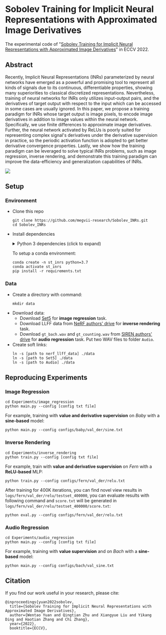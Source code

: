 # Sobolev Training for Implicit Neural Representations with Approximated Image Derivatives
The experimental code of "[Sobolev Training for Implicit Neural Representations with Approximated Image Derivatives](https://arxiv.org/abs/xxxx.xxxxx)" in ECCV 2022.

## Abstract
Recently, Implicit Neural Representations (INRs) parameterized by neural networks have emerged as a powerful and promising tool to represent all kinds of signals due to its continuous, differentiable properties, showing many superiorities to classical discretized representations. Nevertheless, training of neural networks for INRs only utilizes input-output pairs, and the derivatives of target output with respect to the input which can be accessed in some cases are usually ignored. In this paper, we propose a training paradigm for INRs whose target output is image pixels, to encode image derivatives in addition to image values within the neural network.
Specifically, we use finite differences to approximate image derivatives.
Further, the neural network activated by ReLUs is poorly suited for representing complex signal's derivatives under the derivative supervision in practice, so 
the periodic activation function is adopted to get better derivative convergence properties. 
Lastly, we show how the training paradigm can be leveraged to solve typical INRs problems, such as image regression, inverse rendering, and demonstrate this training paradigm can improve the data-efficiency and generalization capabilities of INRs.

<img src='imgs/pipeline.png'/>

## Setup

### Environment

* Clone this repo
    ```shell
    git clone https://github.com/megvii-research/Sobolev_INRs.git
    cd Sobolev_INRs
    ```
* Install dependencies
    <details>
        <summary> Python 3 dependencies (click to expand) </summary>

    * PyTorch >= 1.10
    * torchvision
    * ConfigArgParse
    * einops
    * imageio
    * kornia
    * matplotlib
    * numpy
    * opencv_python
    * Pillow
    * scipy
    * tqdm
    </details>

    To setup a conda environment:
    ```shell
    conda create -n st_inrs python=3.7
    conda activate st_inrs
    pip install -r requirements.txt
    ```
### Data
* Create a directory with command:
    ```shell
    mkdir data
    ```
* Download data:
    * Download [Set5](https://drive.google.com/file/d/1C-C2eZIO3AQYi48EJ92MNWmWBGMdRYB6/view?usp=sharing) for __image regression__ task.
    * Download LLFF data from [NeRF authors' drive](https://drive.google.com/drive/folders/128yBriW1IG_3NJ5Rp7APSTZsJqdJdfc1) for __inverse rendering__ task.
    * Download `gt_bach.wav` and `gt_counting.wav` from [SIREN authors' drive](https://drive.google.com/drive/folders/1_iq__37-hw7FJOEUK1tX7mdp8SKB368K) for __audio regression__ task. Put two WAV files to folder `Audio`.
* Create soft links:
    ```shell
    ln -s [path to nerf_llff_data] ./data
    ln -s [path to Set5] ./data
    ln -s [path to Audio] ./data
    ```

## Reproducing Experiments
### Image Regression
```shell
cd Experiments/image_regression
python main.py --config [config txt file]
```
For example, training with __value and derivative supervision__ on *Baby* with a __sine-based__ model:
```shell
python main.py --config configs/baby/val_der/sine.txt
```
### Inverse Rendering
```shell
cd Experiments/inverse_rendering
python train.py --config [config txt file]
```
For example, train with __value and derivative supervision__ on *Fern* with a __ReLU-based__ MLP:
```shell
python train.py --config configs/fern/val_der/relu.txt
```
After training for 400K iterations, you can find novel view results in `logs/fern/val_der/relu/testset_400000`, you can evaluate results with following command and `score.txt` will be generated in `logs/fern/val_der/relu/testset_400000/score.txt`:
```shell
python eval.py --config configs/fern/val_der/relu.txt
```
### Audio Regression
```shell
cd Experiments/audio_regression
python main.py --config [config txt file]
```
For example, training with __value supervision__ and on *Bach* with a __sine-based__ model:
```shell
python main.py --config configs/bach/val_sine.txt
```

## Citation
If you find our work useful in your research, please cite:
```
@inproceedings{yuan2022sobolev,
  title={Sobolev Training for Implicit Neural Representations with Approximated Image Derivatives},
  author={Wentao Yuan and Qingtian Zhu and Xiangyue Liu and Yikang Ding and Haotian Zhang and Chi Zhang},
  year={2022},
  booktitle={ECCV},
```

